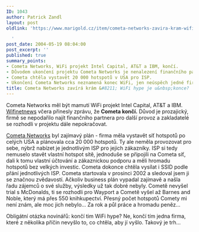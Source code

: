 ```yaml
---
ID: 1043
author: Patrick Zandl
layout: post
oldlink: 'https://www.marigold.cz/item/cometa-networks-zavira-kram-wifi-hype-je-u-konce

  '
post_date: 2004-05-19 08:04:00
post_excerpt: ''
published: true
summary_points:
- Cometa Networks, WiFi projekt Intel Capital, AT&T a IBM, končí.
- Důvodem ukončení projektu Cometa Networks je nenalezení finančního partnera.
- Cometa chtěla vystavět 20 000 hotspotů v USA pro ISP.
- Ukončení Cometa Networks neznamená konec WiFi, jen neúspěch jedné firmy.
title: Cometa Networks zavírá krám &#8211; WiFi hype je u&nbsp;konce?
---
```


<p>
Cometa Networks měl být mamutí WiFi projekt Intel Capital, AT&amp;T a IBM. <A href="http://wifinetnews.com/archives/003349.html" target=_blank>Wifinetnews</A> včera přinesly zprávu, že <STRONG>Cometa končí.</STRONG> Důvod je prozajický, firmě se nepodařilo najít finančního partnera pro další provoz a zakladatelé se rozhodli v projektu dále nepokračovat. </p>

<p>
<A href="http://www.cometanetworks.com/" target=_blank>Cometa Networks</A> byl zajímavý plán - firma měla vystavět síť hotspotů po celých USA a plánovala cca 20 000 hotspotů. Ty ale neměla provozovat pro sebe, nýbrž nabízet je jednotlivým ISP pro jejich zákazníky. ISP si tedy nemuselo stavět vlastní hotspot sítě, jednoduše se připojili na Cometa síť, dali k tomu vlastní účtování a zákaznickou podporu a měli hromadu hotspotů bez velkých investic. Cometa dokonce chtěla vysílat i SSID podle přání jednotlivých ISP. Cometa startovala v prosinci 2002 a sledoval jsem ji se značnou zvědavostí. Ačkoliv business plán vypadal zajímavě a našla řadu zájemců o své služby, výsledky už tak dobré nebyly. Cometě nevyšel trial s McDonalds, ti se rozhodli pro Wayport a Cometě vyšel až Barnes and Noble, který má přes 550 knihkupectví. Přesný počet hotspotů Comety mi není znám, ale moc jich nebylo... Za rok a půl práce a hromadu peněz...</p>

<p>
Obligátní otázka novinářů: končí tim WiFi hype? Ne, končí tím jedna firma, které z několika příčin nevyšlo to, co chtěla, aby jí vyšlo. Takový je trh...</p>